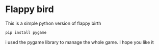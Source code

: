 # Flappy bird

This is a simple python version of flappy birth

```powershell
pip install pygame
```

i used the pygame library to manage the whole game. I hope you like it